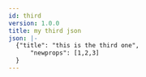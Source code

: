 ```yaml
---
id: third
version: 1.0.0
title: my third json
json: |-
  {"title": "this is the third one", 
      "newprops": [1,2,3]
  }
---
```


